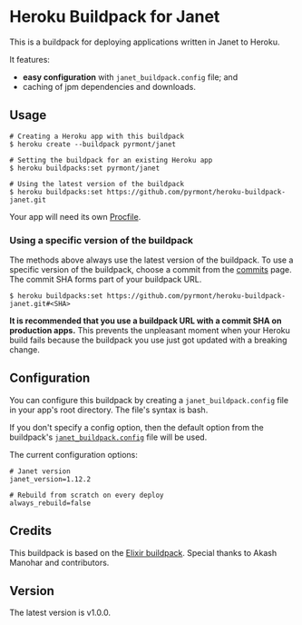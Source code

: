 # Heroku Buildpack for Janet

This is a buildpack for deploying applications written in Janet to Heroku.

It features:

- **easy configuration** with `janet_buildpack.config` file; and
- caching of jpm dependencies and downloads.

## Usage

```console
# Creating a Heroku app with this buildpack
$ heroku create --buildpack pyrmont/janet

# Setting the buildpack for an existing Heroku app
$ heroku buildpacks:set pyrmont/janet

# Using the latest version of the buildpack
$ heroku buildpacks:set https://github.com/pyrmont/heroku-buildpack-janet.git
```

Your app will need its own [Procfile][].

[Procfile]: https://devcenter.heroku.com/articles/procfile

### Using a specific version of the buildpack

The methods above always use the latest version of the buildpack. To use a
specific version of the buildpack, choose a commit from the [commits][] page.
The commit SHA forms part of your buildpack URL.

[commits]: https://github.com/pyrmont/heroku-buildpack-janet/commits/master

```
$ heroku buildpacks:set https://github.com/pyrmont/heroku-buildpack-janet.git#<SHA>
```

**It is recommended that you use a buildpack URL with a commit SHA on production
apps.** This prevents the unpleasant moment when your Heroku build fails because
the buildpack you use just got updated with a breaking change.

## Configuration

You can configure this buildpack by creating a `janet_buildpack.config` file in
your app's root directory. The file's syntax is bash.

If you don't specify a config option, then the default option from the
buildpack's [`janet_buildpack.config`][config] file will be used.

[config]: https://github.com/pyrmont/heroku-buildpack-janet/blob/master/janet_buildpack.config

The current configuration options:

```shell
# Janet version
janet_version=1.12.2

# Rebuild from scratch on every deploy
always_rebuild=false
```

## Credits

This buildpack is based on the [Elixir buildpack][elixir-bp]. Special thanks to
Akash Manohar and contributors.

[elixir-bp]: https://github.com/HashNuke/heroku-buildpack-elixir

## Version

The latest version is v1.0.0.
